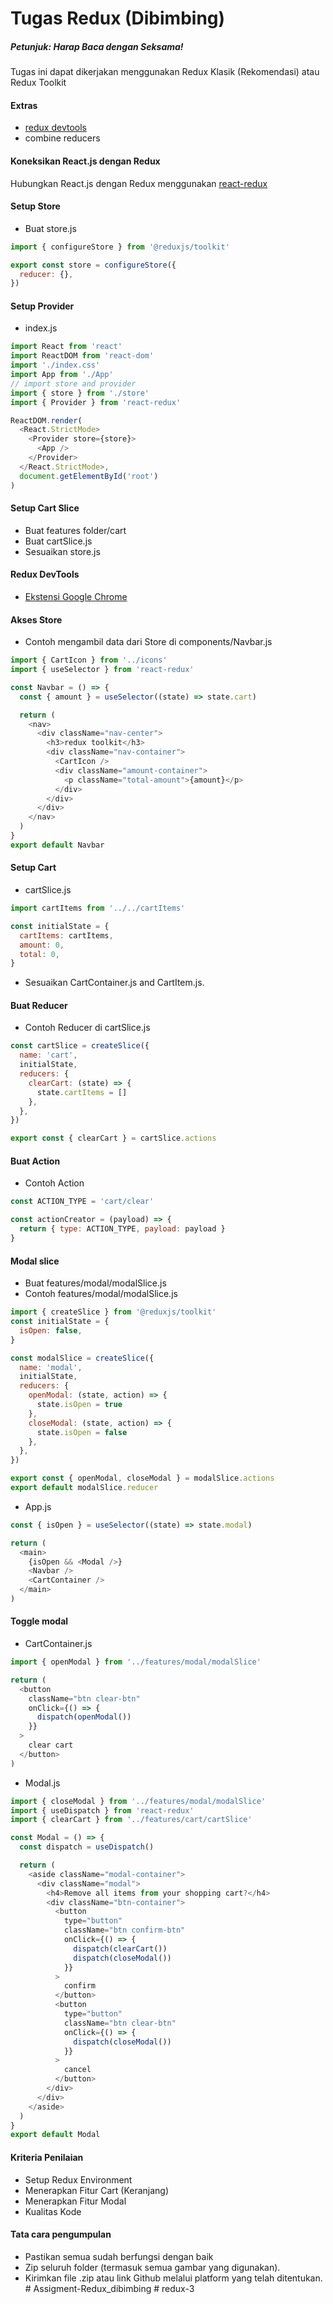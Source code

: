 # Tugas Redux (Dibimbing)

##### **Petunjuk: Harap Baca dengan Seksama!**

Tugas ini dapat dikerjakan menggunakan Redux Klasik (Rekomendasi) atau Redux Toolkit

#### Extras

- [redux devtools](https://github.com/reduxjs/redux-devtools)
- combine reducers

#### Koneksikan React.js dengan Redux

Hubungkan React.js dengan Redux menggunakan [react-redux](https://react-redux.js.org/)

#### Setup Store

- Buat store.js

```js
import { configureStore } from '@reduxjs/toolkit'

export const store = configureStore({
  reducer: {},
})
```

#### Setup Provider

- index.js

```js
import React from 'react'
import ReactDOM from 'react-dom'
import './index.css'
import App from './App'
// import store and provider
import { store } from './store'
import { Provider } from 'react-redux'

ReactDOM.render(
  <React.StrictMode>
    <Provider store={store}>
      <App />
    </Provider>
  </React.StrictMode>,
  document.getElementById('root')
)
```

#### Setup Cart Slice

- Buat features folder/cart
- Buat cartSlice.js
- Sesuaikan store.js

#### Redux DevTools

- [Ekstensi Google Chrome](https://chromewebstore.google.com/detail/lmhkpmbekcpmknklioeibfkpmmfibljd)

#### Akses Store

- Contoh mengambil data dari Store di components/Navbar.js

```js
import { CartIcon } from '../icons'
import { useSelector } from 'react-redux'

const Navbar = () => {
  const { amount } = useSelector((state) => state.cart)

  return (
    <nav>
      <div className="nav-center">
        <h3>redux toolkit</h3>
        <div className="nav-container">
          <CartIcon />
          <div className="amount-container">
            <p className="total-amount">{amount}</p>
          </div>
        </div>
      </div>
    </nav>
  )
}
export default Navbar
```

#### Setup Cart

- cartSlice.js

```js
import cartItems from '../../cartItems'

const initialState = {
  cartItems: cartItems,
  amount: 0,
  total: 0,
}
```

- Sesuaikan CartContainer.js and CartItem.js.

#### Buat Reducer

- Contoh Reducer di cartSlice.js

```js
const cartSlice = createSlice({
  name: 'cart',
  initialState,
  reducers: {
    clearCart: (state) => {
      state.cartItems = []
    },
  },
})

export const { clearCart } = cartSlice.actions
```

#### Buat Action

- Contoh Action

```js
const ACTION_TYPE = 'cart/clear'

const actionCreator = (payload) => {
  return { type: ACTION_TYPE, payload: payload }
}
```

#### Modal slice

- Buat features/modal/modalSlice.js
- Contoh features/modal/modalSlice.js

```js
import { createSlice } from '@reduxjs/toolkit'
const initialState = {
  isOpen: false,
}

const modalSlice = createSlice({
  name: 'modal',
  initialState,
  reducers: {
    openModal: (state, action) => {
      state.isOpen = true
    },
    closeModal: (state, action) => {
      state.isOpen = false
    },
  },
})

export const { openModal, closeModal } = modalSlice.actions
export default modalSlice.reducer
```

- App.js

```js
const { isOpen } = useSelector((state) => state.modal)

return (
  <main>
    {isOpen && <Modal />}
    <Navbar />
    <CartContainer />
  </main>
)
```

#### Toggle modal

- CartContainer.js

```js
import { openModal } from '../features/modal/modalSlice'

return (
  <button
    className="btn clear-btn"
    onClick={() => {
      dispatch(openModal())
    }}
  >
    clear cart
  </button>
)
```

- Modal.js

```js
import { closeModal } from '../features/modal/modalSlice'
import { useDispatch } from 'react-redux'
import { clearCart } from '../features/cart/cartSlice'

const Modal = () => {
  const dispatch = useDispatch()

  return (
    <aside className="modal-container">
      <div className="modal">
        <h4>Remove all items from your shopping cart?</h4>
        <div className="btn-container">
          <button
            type="button"
            className="btn confirm-btn"
            onClick={() => {
              dispatch(clearCart())
              dispatch(closeModal())
            }}
          >
            confirm
          </button>
          <button
            type="button"
            className="btn clear-btn"
            onClick={() => {
              dispatch(closeModal())
            }}
          >
            cancel
          </button>
        </div>
      </div>
    </aside>
  )
}
export default Modal
```

#### Kriteria Penilaian

- Setup Redux Environment
- Menerapkan Fitur Cart (Keranjang)
- Menerapkan Fitur Modal
- Kualitas Kode

#### Tata cara pengumpulan

- Pastikan semua sudah berfungsi dengan baik
- Zip seluruh folder (termasuk semua gambar yang digunakan).
- Kirimkan file .zip atau link Github melalui platform yang telah ditentukan.
#   A s s i g m e n t - R e d u x _ d i b i m b i n g  
 #   r e d u x - 3  
 